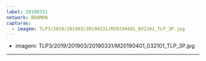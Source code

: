 ```yaml
---
label: 20190331
network: BRAMON
capturas:
  - imagem: TLP3/2019/201903/20190331/M20190401_032101_TLP_3P.jpg
---
```

  - imagem: TLP3/2019/201903/20190331/M20190401_032101_TLP_3P.jpg
---
